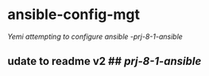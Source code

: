 # ansible-config-mgt
_Yemi attempting to configure ansible -prj-8-1-ansible_

## udate to readme v2 ##  _prj-8-1-ansible_